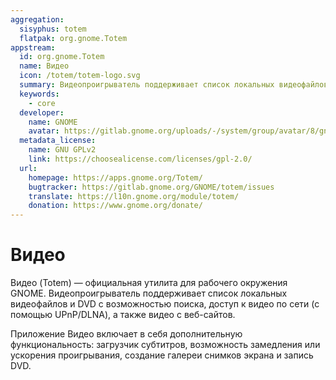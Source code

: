 ```yaml
---
aggregation:
  sisyphus: totem
  flatpak: org.gnome.Totem
appstream:
  id: org.gnome.Totem
  name: Видео
  icon: /totem/totem-logo.svg
  summary: Видеопроигрыватель поддерживает список локальных видеофайлов и DVD с возможностью поиска и доступ к видео по сети.
  keywords:
    - core
  developer:
    name: GNOME
    avatar: https://gitlab.gnome.org/uploads/-/system/group/avatar/8/gnomelogo.png?width=48
  metadata_license:
    name: GNU GPLv2
    link: https://choosealicense.com/licenses/gpl-2.0/
  url:
    homepage: https://apps.gnome.org/Totem/
    bugtracker: https://gitlab.gnome.org/GNOME/totem/issues
    translate: https://l10n.gnome.org/module/totem/
    donation: https://www.gnome.org/donate/
---
```


# Видео

Видео (Totem) — официальная утилита для рабочего окружения GNOME. Видеопроигрыватель поддерживает список локальных видеофайлов и DVD с возможностью поиска, доступ к видео по сети (с помощью UPnP/DLNA), а также видео с веб-сайтов.

Приложение Видео включает в себя дополнительную функциональность: загрузчик субтитров, возможность замедления или ускорения проигрывания, создание галереи снимков экрана и запись DVD.

<!--@include: @ru/apps/.parts/install/content-repo.md-->
<!--@include: @ru/apps/.parts/install/content-flatpak.md-->

